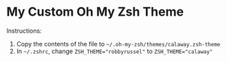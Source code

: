 # My Custom Oh My Zsh Theme

Instructions:
1. Copy the contents of the file to `~/.oh-my-zsh/themes/calaway.zsh-theme`
1. In `~/.zshrc`, change `ZSH_THEME="robbyrussel"` to `ZSH_THEME="calaway"`